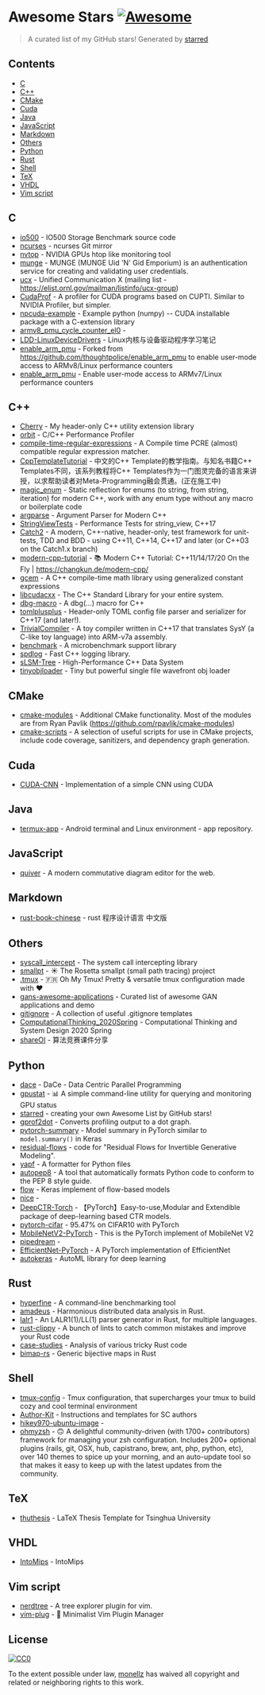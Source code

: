 # Awesome Stars [![Awesome](https://cdn.rawgit.com/sindresorhus/awesome/d7305f38d29fed78fa85652e3a63e154dd8e8829/media/badge.svg)](https://github.com/sindresorhus/awesome)

> A curated list of my GitHub stars!  Generated by [starred](https://github.com/maguowei/starred)


## Contents

  - [C](#c)
  - [C++](#c++)
  - [CMake](#cmake)
  - [Cuda](#cuda)
  - [Java](#java)
  - [JavaScript](#javascript)
  - [Markdown](#markdown)
  - [Others](#others)
  - [Python](#python)
  - [Rust](#rust)
  - [Shell](#shell)
  - [TeX](#tex)
  - [VHDL](#vhdl)
  - [Vim script](#vim-script)

## C 

- [io500](https://github.com/IO500/io500) - IO500 Storage Benchmark source code
- [ncurses](https://github.com/mirror/ncurses) - ncurses Git mirror
- [nvtop](https://github.com/Syllo/nvtop) - NVIDIA GPUs htop like monitoring tool
- [munge](https://github.com/dun/munge) - MUNGE (MUNGE Uid 'N' Gid Emporium) is an authentication service for creating and validating user credentials.
- [ucx](https://github.com/openucx/ucx) - Unified Communication X  (mailing list - https://elist.ornl.gov/mailman/listinfo/ucx-group)
- [CudaProf](https://github.com/JamesTheZ/CudaProf) - A profiler for CUDA programs based on CUPTI. Similar to NVIDIA Profiler, but simpler.
- [npcuda-example](https://github.com/rmcgibbo/npcuda-example) - Example python (numpy) -- CUDA installable package with a C-extension library
- [armv8_pmu_cycle_counter_el0](https://github.com/jerinjacobk/armv8_pmu_cycle_counter_el0) - 
- [LDD-LinuxDeviceDrivers](https://github.com/gatieme/LDD-LinuxDeviceDrivers) - Linux内核与设备驱动程序学习笔记
- [enable_arm_pmu](https://github.com/rdolbeau/enable_arm_pmu) - Forked from https://github.com/thoughtpolice/enable_arm_pmu to enable user-mode access to ARMv8/Linux performance counters
- [enable_arm_pmu](https://github.com/zhiyisun/enable_arm_pmu) - Enable user-mode access to ARMv7/Linux performance counters

## C++ 

- [Cherry](https://github.com/LyricZhao/Cherry) - My header-only C++ utility extension library
- [orbit](https://github.com/google/orbit) - C/C++ Performance Profiler
- [compile-time-regular-expressions](https://github.com/hanickadot/compile-time-regular-expressions) - A Compile time PCRE (almost) compatible regular expression matcher.
- [CppTemplateTutorial](https://github.com/wuye9036/CppTemplateTutorial) - 中文的C++ Template的教学指南。与知名书籍C++ Templates不同，该系列教程将C++ Templates作为一门图灵完备的语言来讲授，以求帮助读者对Meta-Programming融会贯通。(正在施工中)
- [magic_enum](https://github.com/Neargye/magic_enum) - Static reflection for enums (to string, from string, iteration) for modern C++, work with any enum type without any macro or boilerplate code
- [argparse](https://github.com/p-ranav/argparse) - Argument Parser for Modern C++
- [StringViewTests](https://github.com/fenbf/StringViewTests) - Performance Tests for string_view, C++17
- [Catch2](https://github.com/catchorg/Catch2) - A modern, C++-native, header-only, test framework for unit-tests, TDD and BDD - using C++11, C++14, C++17 and later (or C++03 on the Catch1.x branch)
- [modern-cpp-tutorial](https://github.com/changkun/modern-cpp-tutorial) - 📚 Modern C++ Tutorial: C++11/14/17/20 On the Fly | https://changkun.de/modern-cpp/
- [gcem](https://github.com/kthohr/gcem) - A C++ compile-time math library using generalized constant expressions
- [libcudacxx](https://github.com/NVIDIA/libcudacxx) - The C++ Standard Library for your entire system.
- [dbg-macro](https://github.com/sharkdp/dbg-macro) - A dbg(…) macro for C++
- [tomlplusplus](https://github.com/marzer/tomlplusplus) - Header-only TOML config file parser and serializer for C++17 (and later!).
- [TrivialCompiler](https://github.com/TrivialCompiler/TrivialCompiler) - A toy compiler written in C++17 that translates SysY (a C-like toy language) into ARM-v7a assembly.
- [benchmark](https://github.com/google/benchmark) - A microbenchmark support library
- [spdlog](https://github.com/gabime/spdlog) - Fast C++ logging library.
- [sLSM-Tree](https://github.com/aronszanto/sLSM-Tree) - High-Performance C++ Data System
- [tinyobjloader](https://github.com/tinyobjloader/tinyobjloader) - Tiny but powerful single file wavefront obj loader

## CMake 

- [cmake-modules](https://github.com/bilke/cmake-modules) - Additional CMake functionality. Most of the modules are from Ryan Pavlik (https://github.com/rpavlik/cmake-modules)
- [cmake-scripts](https://github.com/StableCoder/cmake-scripts) - A selection of useful scripts for use in CMake projects, include code coverage, sanitizers, and dependency graph generation.

## Cuda 

- [CUDA-CNN](https://github.com/catchchaos/CUDA-CNN) - Implementation of a simple CNN using CUDA

## Java 

- [termux-app](https://github.com/termux/termux-app) - Android terminal and Linux environment - app repository.

## JavaScript 

- [quiver](https://github.com/varkor/quiver) - A modern commutative diagram editor for the web.

## Markdown 

- [rust-book-chinese](https://github.com/KaiserY/rust-book-chinese) - rust 程序设计语言 中文版

## Others 

- [syscall_intercept](https://github.com/madsys-dev/syscall_intercept) - The system call intercepting library
- [smallpt](https://github.com/matt77hias/smallpt) - ☀️ The Rosetta smallpt (small path tracing) project
- [.tmux](https://github.com/gpakosz/.tmux) - 🇫🇷 Oh My Tmux! Pretty & versatile tmux configuration made with ❤️
- [gans-awesome-applications](https://github.com/nashory/gans-awesome-applications) - Curated list of awesome GAN applications and demo
- [gitignore](https://github.com/github/gitignore) - A collection of useful .gitignore templates
- [ComputationalThinking_2020Spring](https://github.com/benkoo/ComputationalThinking_2020Spring) - Computational Thinking and System Design 2020 Spring
- [shareOI](https://github.com/hzwer/shareOI) - 算法竞赛课件分享

## Python 

- [dace](https://github.com/spcl/dace) - DaCe - Data Centric Parallel Programming
- [gpustat](https://github.com/wookayin/gpustat) - 📊 A simple command-line utility for querying and monitoring GPU status
- [starred](https://github.com/maguowei/starred) - creating your own Awesome List by GitHub stars!
- [gprof2dot](https://github.com/jrfonseca/gprof2dot) - Converts profiling output to a dot graph.
- [pytorch-summary](https://github.com/sksq96/pytorch-summary) - Model summary in PyTorch similar to `model.summary()` in Keras
- [residual-flows](https://github.com/rtqichen/residual-flows) - code for "Residual Flows for Invertible Generative Modeling".
- [yapf](https://github.com/google/yapf) - A formatter for Python files
- [autopep8](https://github.com/hhatto/autopep8) - A tool that automatically formats Python code to conform to the PEP 8 style guide.
- [flow](https://github.com/bojone/flow) - Keras implement of flow-based models
- [nice](https://github.com/laurent-dinh/nice) - 
- [DeepCTR-Torch](https://github.com/shenweichen/DeepCTR-Torch) - 【PyTorch】Easy-to-use,Modular and Extendible package of deep-learning based CTR models.
- [pytorch-cifar](https://github.com/kuangliu/pytorch-cifar) - 95.47% on CIFAR10 with PyTorch
- [MobileNetV2-PyTorch](https://github.com/miraclewkf/MobileNetV2-PyTorch) - This is the PyTorch implement of MobileNet V2
- [pipedream](https://github.com/msr-fiddle/pipedream) - 
- [EfficientNet-PyTorch](https://github.com/lukemelas/EfficientNet-PyTorch) - A PyTorch implementation of EfficientNet
- [autokeras](https://github.com/keras-team/autokeras) - AutoML library for deep learning

## Rust 

- [hyperfine](https://github.com/sharkdp/hyperfine) - A command-line benchmarking tool
- [amadeus](https://github.com/constellation-rs/amadeus) - Harmonious distributed data analysis in Rust.
- [lalr1](https://github.com/MashPlant/lalr1) - An LALR1(1)/LL(1) parser generator in Rust, for multiple languages.
- [rust-clippy](https://github.com/rust-lang/rust-clippy) - A bunch of lints to catch common mistakes and improve your Rust code
- [case-studies](https://github.com/dtolnay/case-studies) - Analysis of various tricky Rust code
- [bimap-rs](https://github.com/billyrieger/bimap-rs) - Generic bijective maps in Rust

## Shell 

- [tmux-config](https://github.com/samoshkin/tmux-config) - Tmux configuration, that supercharges your tmux to build cozy and cool terminal environment
- [Author-Kit](https://github.com/SC-Tech-Program/Author-Kit) - Instructions and templates for SC authors
- [hikey970-ubuntu-image](https://github.com/mengzhuo/hikey970-ubuntu-image) - 
- [ohmyzsh](https://github.com/ohmyzsh/ohmyzsh) - 🙃 A delightful community-driven (with 1700+ contributors) framework for managing your zsh configuration. Includes 200+ optional plugins (rails, git, OSX, hub, capistrano, brew, ant, php, python, etc), over 140 themes to spice up your morning, and an auto-update tool so that makes it easy to keep up with the latest updates from the community.

## TeX 

- [thuthesis](https://github.com/tuna/thuthesis) - LaTeX Thesis Template for Tsinghua University

## VHDL 

- [IntoMips](https://github.com/sunwx17/IntoMips) - IntoMips

## Vim script 

- [nerdtree](https://github.com/preservim/nerdtree) - A tree explorer plugin for vim.
- [vim-plug](https://github.com/junegunn/vim-plug) - :hibiscus: Minimalist Vim Plugin Manager


## License

[![CC0](http://mirrors.creativecommons.org/presskit/buttons/88x31/svg/cc-zero.svg)](https://creativecommons.org/publicdomain/zero/1.0/)

To the extent possible under law, [monellz](https://github.com/monellz) has waived all copyright and related or neighboring rights to this work.


